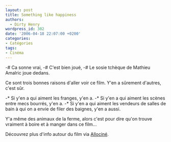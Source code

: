 ```yaml
---
layout: post
title: Something like happiness
authors:
  - Dirty Henry
wordpress_id: 302
date: '2006-04-18 22:07:00 +0200'
categories:
- Catégories
tags:
- Cinéma
---
```

-# Ca sonne vrai, 
-# C'est bien joué, 
-# Le sosie tchèque de Mathieu Amalric joue dedans. 

Ce sont trois bonnes raisons d'aller voir ce film. Y'en a sûrement d'autres, c'est sûr. 

-* Si y'en a qui aiment les franges, y'en a. 
-* Si y'en a qui aiment les scènes entre mecs bourrés, y'en a. 
-* Si y'en a qui aiment les vendeurs de salles de bain à qui on a envie de filer des baignes, y'en a aussi. 

Y'a même des animaux de la ferme, alors c'est pour dire qu'on trouve vraiment à boire et à manger dans ce film...

Découvrez plus d'info autour du film via [Allociné](http://www.allocine.fr/film/fichefilm_gen_cfilm=108851.html).
